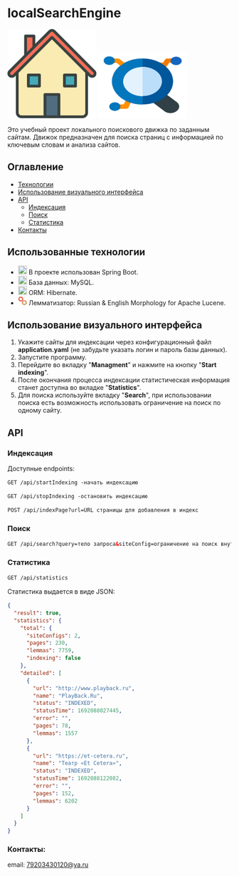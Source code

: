 # localSearchEngine
<img src="src/main/resources/static/assets/img/icons/house-svgrepo-com.svg" width="200" height="200">
<img src="src/main/resources/static/assets/img/icons/research-svgrepo-com.svg"width="200" height="150">

Это учебный проект локального поискового движка по заданным сайтам. Движок предназначен для поиска страниц с информацией по ключевым словам и анализа сайтов.

## Оглавление
- [Технологии](#использованные-технологии)
- [Использование визуального интерфейса](#использование-визуального-интерфейса)
- [API](#api)
    - [Индексация](#индексация)
    - [Поиск](#поиск)
    - [Статистика](#статистика)
- [Контакты](#контакты)

## Использованные технологии

- <img src="https://simpleicons.org/icons/springboot.svg" width="20" height="20"> В проекте использован Spring Boot.
- <img src="https://simpleicons.org/icons/mysql.svg" width="20" height="20"> База данных: MySQL.
- <img src="https://simpleicons.org/icons/hibernate.svg" width="20" height="20"> ORM: Hibernate.
- <img src="src/main/resources/static/assets/img/icons/gears.svg" width="20" height="20"> Лемматизатор: Russian & English Morphology for Apache Lucene.

## Использование визуального интерфейса

1. Укажите сайты для индексации через конфигурационный файл **application.yaml** (не забудьте указать логин и пароль базы данных).
2. Запустите программу.
3. Перейдите во вкладку "**Managment**" и нажмите на кнопку "**Start indexing**".
4. После окончания процесса индексации статистическая информация станет доступна во вкладке "**Statistics**".
5. Для поиска используйте вкладку "**Search**", при использовании поиска есть возможность использовать ограничение на поиск по одному сайту.

## API

### Индексация
Доступные endpoints:

```html
GET /api/startIndexing -начать индексацию
```
```html
GET /api/stopIndexing -остановить индексацию
```
```html
POST /api/indexPage?url=URL страницы для добавления в индекс
```

### Поиск

```html
GET /api/search?query=тело запроса&siteConfig=ограничение на поиск внутри определенного сайта&offset=0&limit=10
```


### Статистика

```html
GET /api/statistics
```
Статистика выдается в виде JSON:
```JSON
{
  "result": true,
  "statistics": {
    "total": {
      "siteConfigs": 2,
      "pages": 230,
      "lemmas": 7759,
      "indexing": false
    },
    "detailed": [
      {
        "url": "http://www.playback.ru",
        "name": "PlayBack.Ru",
        "status": "INDEXED",
        "statusTime": 1692088027445,
        "error": "",
        "pages": 78,
        "lemmas": 1557
      },
      {
        "url": "https://et-cetera.ru",
        "name": "Театр «Et Cetera»",
        "status": "INDEXED",
        "statusTime": 1692088122082,
        "error": "",
        "pages": 152,
        "lemmas": 6202
      }
    ]
  }
}
```

### Контакты:
email: 79203430120@ya.ru
